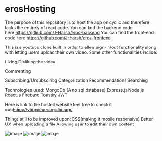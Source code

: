 # erosHosting

The purpose of this repository is to host the app on cyclic and therefore lacks the entirety of react code. 
You can find the backend code here:https://github.com/J-Harsh/eros-backend
You can find the front-end code here:https://github.com/J-Harsh/eros-frontend

This is a youtube clone built in order to allow sign-in/out functionality along with letting users upload their own video. 
Some other functionalities inclide:
<br/>

Liking/Disliking the video<br/>

Commenting<br/>

Subscribing/Unsubsciribg 
Categorization
Recommendations
Searching

Technologies used:
MongoDb (A no sql database)
Express.js
Node.js
React.js
Firebase
Toastify
JWT

Here is link to the hosted website feel free to check it out:https://videoshare.cyclic.app/


Things still to be improved upon:
CSS(making it mobile responsive)
Better UX when uploading a file
Allowing user to edit their own content

![image](https://user-images.githubusercontent.com/56508036/209115596-78e8e7be-d40f-402f-878f-e32be15b5e93.png)
![image](https://user-images.githubusercontent.com/56508036/209115642-3aeac9ca-535a-4332-8f1d-3e7427b97256.png)
![image](https://user-images.githubusercontent.com/56508036/209115681-2c1143b1-2690-441d-b840-762638558602.png)

